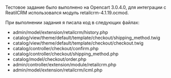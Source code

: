 Тестовое задание было выполнено на Opencart 3.0.4.0, для интеграции с ReatilCRM использовался модуль retailcrm-4.1.19.ocmod.

При выполнении задания я писала код в следующих файлах:
<ul>
  <li>admin/model/extension/retailcrm/history.php</li>
  <li>catalog/view/theme/default/template/checkout/shipping_method.twig</li>
  <li>catalog/view/theme/default/template/checkout/checkout.twig</li>
  <li>catalog/controller/checkout/confirm.php</li>
  <li>catalog/controller/checkout/shipping_method.php</li>
  <li>catalog/model/checkout/order.php</li>
  <li>admin/controller/extension/module/retailcrm.php</li>
  <li>admin/model/extension/retailcrm/icml.php</li>
</ul>

